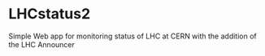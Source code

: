 # LHCstatus2
Simple Web app for monitoring status of LHC at CERN with the addition of the LHC Announcer
